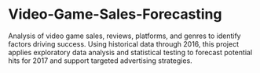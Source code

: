 # Video-Game-Sales-Forecasting
Analysis of video game sales, reviews, platforms, and genres to identify factors driving success. Using historical data through 2016, this project applies exploratory data analysis and statistical testing to forecast potential hits for 2017 and support targeted advertising strategies.
